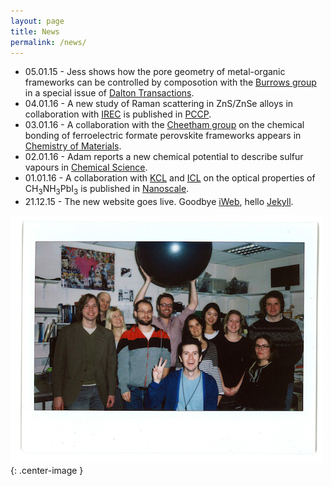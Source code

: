 ```yaml
---
layout: page
title: News
permalink: /news/
---
```


* 05.01.15 - Jess shows how the pore geometry of metal-organic frameworks can be controlled by composotion with the [Burrows group](http://people.bath.ac.uk/chsadb/Welcome.html) in a special issue of [Dalton Transactions](http://pubs.rsc.org/en/content/articlelanding/2016/dt/c5dt04045k).
* 04.01.16 - A new study of Raman scattering in ZnS/ZnSe alloys in collaboration with [IREC](http://www.irec.cat/contact/dr.-edgardo-saucedo.html) is published in [PCCP](http://pubs.rsc.org/en/content/articlelanding/2015/cp/c5cp04498g#!divAbstract).
* 03.01.16 - A collaboration with the [Cheetham group](http://www.fihm.msm.cam.ac.uk/directory/akc30@cam.ac.uk) on the chemical bonding of ferroelectric formate perovskite frameworks appears in [Chemistry of Materials](http://pubs.acs.org/doi/abs/10.1021/acs.chemmater.5b04143). 
* 02.01.16 - Adam reports a new chemical potential to describe sulfur vapours in [Chemical Science](http://pubs.rsc.org/en/Content/ArticleLanding/2016/SC/C5SC03088A).
* 01.01.16 - A collaboration with [KCL](http://www.kcl.ac.uk/nms/depts/physics/people/academicstaff/van-Schilfgaarde-.aspx) and [ICL](http://www.imperial.ac.uk/people/piers.barnes) on the optical properties of CH<sub>3</sub>NH<sub>3</sub>PbI<sub>3</sub> is published in [Nanoscale](http://pubs.rsc.org/en/content/articlelanding/2016/nr/c5nr05435d).
* 21.12.15 - The new website goes live. Goodbye [iWeb](https://en.wikipedia.org/wiki/IWeb), hello [Jekyll](http://jekyllrb.com/). 

![](/assets/group_2014.jpg){: .center-image }
